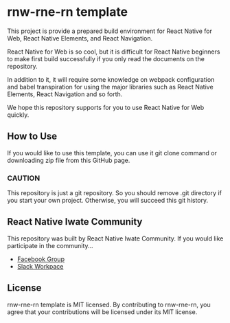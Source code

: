 # rnw-rne-rn template

This project is provide a prepared build environment for React Native for Web, React Native Elements, and React Navigation.

React Native for Web is so cool, but it is difficult for React Native beginners to make first build successfully if you only read the documents on the repository.

In addition to it, it will require some knowledge on webpack configuration and babel transpiration for using the major libraries such as React Native Elements, React Navigation and so forth.

We hope this repository supports for you to use React Native for Web quickly.

## How to Use

If you would like to use this template, you can use it git clone command or downloading zip file from this GitHub page.

### CAUTION

This repository is just a git repository. So you should remove .git directory if you start your own project. Otherwise, you will succeed this git history. 

## React Native Iwate Community

This repository was built by React Native Iwate Community.
If you would like participate in the community...

- [Facebook Group](https://www.facebook.com/groups/react.native.iwate/)
- [Slack Workpace](https://join.slack.com/t/r-nic/shared_invite/enQtMzIzNjU4ODE1Mjg2LWZiYTJkOWQ3MjNiNDNhNzNmNGUyNDdiYjk4YWNmZmQzMGI2NzllN2M1ZTMzZmJiNDAxNjIzMjgxYWI2MjE0NDY)


## License
rnw-rne-rn template is MIT licensed. By contributing to rnw-rne-rn, you agree that your contributions will be licensed under its MIT license.
